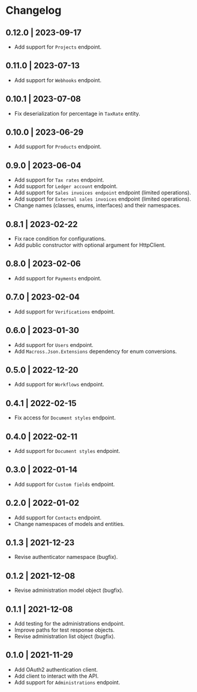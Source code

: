 # Changelog

## 0.12.0 | 2023-09-17
* Add support for `Projects` endpoint.

## 0.11.0 | 2023-07-13
* Add support for `Webhooks` endpoint.

## 0.10.1 | 2023-07-08
* Fix deserialization for percentage in `TaxRate` entity.

## 0.10.0 | 2023-06-29
* Add support for `Products` endpoint.

## 0.9.0 | 2023-06-04
* Add support for `Tax rates` endpoint.
* Add support for `Ledger account` endpoint.
* Add support for `Sales invoices endpoint` endpoint (limited operations).
* Add support for `External sales invoices` endpoint (limited operations).
* Change names (classes, enums, interfaces) and their namespaces.

## 0.8.1 | 2023-02-22
* Fix race condition for configurations.
* Add public constructor with optional argument for HttpClient.

## 0.8.0 | 2023-02-06
* Add support for `Payments` endpoint.

## 0.7.0 | 2023-02-04
* Add support for `Verifications` endpoint.

## 0.6.0 | 2023-01-30
* Add support for `Users` endpoint.
* Add `Macross.Json.Extensions` dependency for enum conversions.

## 0.5.0 | 2022-12-20
* Add support for `Workflows` endpoint.

## 0.4.1 | 2022-02-15
* Fix access for `Document styles` endpoint.

## 0.4.0 | 2022-02-11
* Add support for `Document styles` endpoint.

## 0.3.0 | 2022-01-14
* Add support for `Custom fields` endpoint.

## 0.2.0 | 2022-01-02
* Add support for `Contacts` endpoint.
* Change namespaces of models and entities.

## 0.1.3 | 2021-12-23
* Revise authenticator namespace (bugfix).

## 0.1.2 | 2021-12-08
* Revise administration model object (bugfix).

## 0.1.1 | 2021-12-08
* Add testing for the administrations endpoint.
* Improve paths for test response objects.
* Revise administration list object (bugfix).

## 0.1.0 | 2021-11-29
* Add OAuth2 authentication client.
* Add client to interact with the API.
* Add support for `Administrations` endpoint.
